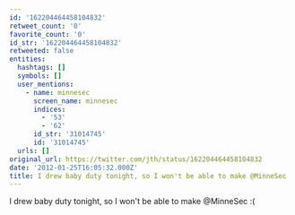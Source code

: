 ```yaml
---
id: '162204464458104832'
retweet_count: '0'
favorite_count: '0'
id_str: '162204464458104832'
retweeted: false
entities:
  hashtags: []
  symbols: []
  user_mentions:
    - name: minnesec
      screen_name: minnesec
      indices:
        - '53'
        - '62'
      id_str: '31014745'
      id: '31014745'
  urls: []
original_url: https://twitter.com/jth/status/162204464458104832
date: '2012-01-25T16:05:32.000Z'
title: I drew baby duty tonight, so I won't be able to make @MinneSec :(
---
```


I drew baby duty tonight, so I won't be able to make @MinneSec :(